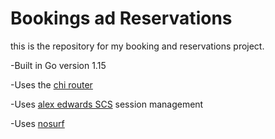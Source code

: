 # Bookings ad Reservations

this is the repository for my booking and reservations project.

-Built in Go version 1.15 

-Uses the [chi router](https://github.com/go-chi/chi)

-Uses [alex edwards SCS](https://github.com/alexedwards/scs/v2) session management

-Uses [nosurf](http://github.com/justinas/nosurf)